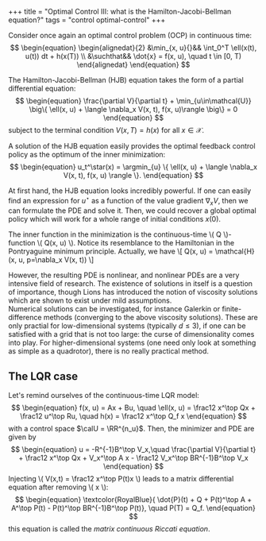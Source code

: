 +++
title = "Optimal Control III: what is the Hamilton-Jacobi-Bellman equation?"
tags = "control optimal-control"
+++

Consider once again an optimal control problem (OCP) in continuous time:
$$
\begin{equation}
\begin{alignedat}{2}
    &\min_{x, u}{}&& \int_0^T \ell(x(t), u(t)) dt + h(x(T))  \\
    &\suchthat&& \dot{x} = f(x, u), \quad t \in [0, T)
\end{alignedat}
\end{equation}
$$

<!-- more -->

The Hamilton-Jacobi-Bellman (HJB) equation takes the form of a partial differential equation:
$$
\begin{equation}
    \frac{\partial V}{\partial t} + \min_{u\in\mathcal{U}}
    \big\{
        \ell(x, u) + \langle \nabla_x V(x, t), f(x, u)\rangle
    \big\} = 0
\end{equation}
$$
subject to the terminal condition $V(x, T) = h(x)$ for all $x \in \mathcal{X}$.

A solution of the HJB equation easily provides the optimal feedback control policy as the optimum of the inner minimization:
$$
\begin{equation}
    u_t^\star(x) = \argmin_{u} \{ \ell(x, u) + \langle \nabla_x V(x, t), f(x, u) \rangle \}.
\end{equation}
$$

At first hand, the HJB equation looks incredibly powerful. If one can easily find an expression for $u^\star$ as a function of the value gradient $\nabla_xV$, then we can formulate the PDE and solve it.
Then, we could recover a global optimal policy which will work for a whole range of initial conditions $x(0)$.

The inner function in the minimization is the continuous-time \\(  Q  \\)-function \\(  Q(x, u)  \\). Notice its resemblance to the Hamiltonian in the Pontryaguine minimum principle. Actually, we have
\\[
    Q(x, u) = \mathcal{H}(x, u, p=\nabla_x V(x, t))
\\]

However, the resulting PDE is nonlinear, and nonlinear PDEs are a very intensive field of research. The existence of solutions in itself is a question of importance, though Lions has introduced the notion of viscosity solutions which are shown to exist under mild assumptions.  
Numerical solutions can be investigated, for instance Galerkin or finite-difference methods (converging to the above viscosity solutions). These are only practial for low-dimensional systems (typically $d \leq 3$), if one can be satisfied with a grid that is not too large: the curse of dimensionality comes into play.
For higher-dimensional systems (one need only look at something as simple as a quadrotor), there is no really practical method.

## The LQR case

Let's remind ourselves of the continuous-time LQR model:
$$
\begin{equation}
    f(x, u) = Ax + Bu, \quad \ell(x, u) = \frac12 x^\top Qx + \frac12 u^\top Ru, \quad h(x) = \frac12 x^\top Q_f x
\end{equation}
$$
with a control space $\calU = \RR^{n_u}$.
Then, the minimizer and PDE are given by
$$
\begin{equation}
    u = -R^{-1}B^\top V_x,\quad
    \frac{\partial V}{\partial t} + \frac12 x^\top Qx + V_x^\top A x - \frac12 V_x^\top BR^{-1}B^\top V_x
\end{equation}
$$
Injecting \\( V(x,t) = \frac12 x^\top P(t)x \\) leads to a matrix differential equation after removing \\(  x  \\):
$$
\begin{equation}
    \textcolor{RoyalBlue}{
    \dot{P}(t) + Q + P(t)^\top A + A^\top P(t) - P(t)^\top BR^{-1}B^\top P(t)}, \quad P(T) = Q_f.
\end{equation}
$$
this equation is called the _matrix continuous Riccati equation_.

